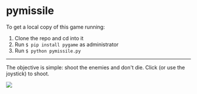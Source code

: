 # pymissile

To get a local copy of this game running:

1. Clone the repo and cd into it
2. Run `$ pip install pygame` as administrator
3. Run `$ python pymissile.py`
---
The objective is simple: shoot the enemies and don't die. Click (or use the joystick) to shoot.

![](http://www.mayank.co/images/pymissile.jpg)
